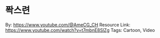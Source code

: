 # 퐉스련

By: https://www.youtube.com/@AmeCG_CH
Resource Link: https://www.youtube.com/watch?v=t7mbnE8SlZg
Tags: Cartoon, Video